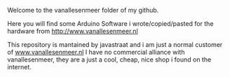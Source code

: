 Welcome to the vanallesenmeer folder of my github.

Here you will find some Arduino Software i wrote/copied/pasted for the hardware from http://www.vanallesenmeer.nl

This repository is mantained by javastraat and i am just a normal customer of www.vanallesenmeer.nl 
I have no commercial alliance with vanallesenmeer, they are a just a cool, cheap, nice shop i found on the internet.